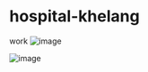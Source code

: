 # hospital-khelang
work
![image](https://user-images.githubusercontent.com/82936792/117577236-306ee100-b113-11eb-95ed-854c4b147493.png)

![image](https://user-images.githubusercontent.com/82936792/117577212-159c6c80-b113-11eb-9513-50b0d2da8ceb.png)
